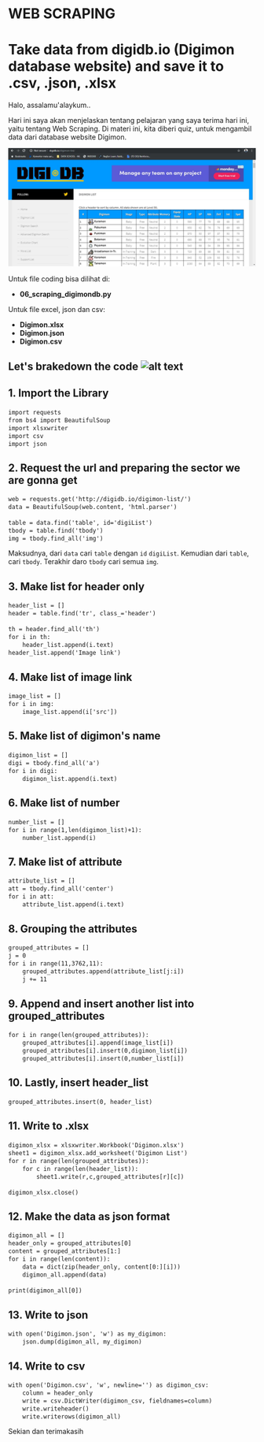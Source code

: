 # WEB SCRAPING
# Take data from digidb.io (Digimon database website) and save it to .csv, .json, .xlsx

Halo, assalamu'alaykum..

Hari ini saya akan menjelaskan tentang pelajaran yang saya terima hari ini, yaitu tentang Web Scraping. Di materi ini, kita diberi quiz, untuk mengambil data dari database website Digimon.

![alt text](https://github.com/ridhoaryo/19_Notes_Module_2_JCDS_Purwadhika/blob/master/digiweb.jpg 'Screenshot')

Untuk file coding bisa dilihat di:
- **06_scraping_digimondb.py**

Untuk file excel, json dan csv:
- **Digimon.xlsx**
- **Digimon.json**
- **Digimon.csv**

## Let's brakedown the code ![alt text](http://digidb.io/images/dot/dot151.png "Gabumon")
## 1. Import the Library
```
import requests
from bs4 import BeautifulSoup
import xlsxwriter
import csv
import json
```
## 2. Request the url and preparing the sector we are gonna get
```
web = requests.get('http://digidb.io/digimon-list/')
data = BeautifulSoup(web.content, 'html.parser')

table = data.find('table', id='digiList')
tbody = table.find('tbody')
img = tbody.find_all('img')
```
Maksudnya, dari `data` cari `table` dengan `id` `digiList`. Kemudian dari `table`, cari `tbody`. Terakhir daro `tbody` cari semua `img`.
## 3. Make list for header only
```
header_list = []
header = table.find('tr', class_='header')

th = header.find_all('th')
for i in th:
    header_list.append(i.text)
header_list.append('Image link')
```
## 4. Make list of image link
```
image_list = []
for i in img:
    image_list.append(i['src'])

```
## 5. Make list of digimon's name
```
digimon_list = []
digi = tbody.find_all('a')
for i in digi:
    digimon_list.append(i.text)
```
## 6. Make list of number
```
number_list = []
for i in range(1,len(digimon_list)+1):
    number_list.append(i)
```
## 7. Make list of attribute
```
attribute_list = []
att = tbody.find_all('center')
for i in att:
    attribute_list.append(i.text)
```
## 8. Grouping the attributes
```
grouped_attributes = []
j = 0
for i in range(11,3762,11):
    grouped_attributes.append(attribute_list[j:i])
    j += 11
```
## 9. Append and insert another list into grouped_attributes
```
for i in range(len(grouped_attributes)):
    grouped_attributes[i].append(image_list[i])
    grouped_attributes[i].insert(0,digimon_list[i])
    grouped_attributes[i].insert(0,number_list[i])
```
## 10. Lastly, insert header_list
```
grouped_attributes.insert(0, header_list)
```
## 11. Write to .xlsx
```
digimon_xlsx = xlsxwriter.Workbook('Digimon.xlsx')
sheet1 = digimon_xlsx.add_worksheet('Digimon List')
for r in range(len(grouped_attributes)):
    for c in range(len(header_list)):
        sheet1.write(r,c,grouped_attributes[r][c])

digimon_xlsx.close()
```
## 12. Make the data as json format
```
digimon_all = []
header_only = grouped_attributes[0]
content = grouped_attributes[1:]
for i in range(len(content)):
    data = dict(zip(header_only, content[0:][i]))
    digimon_all.append(data)

print(digimon_all[0])
```
## 13. Write to json
```
with open('Digimon.json', 'w') as my_digimon:
    json.dump(digimon_all, my_digimon)
```
## 14. Write to csv
```
with open('Digimon.csv', 'w', newline='') as digimon_csv:
    column = header_only
    write = csv.DictWriter(digimon_csv, fieldnames=column)
    write.writeheader()
    write.writerows(digimon_all)
```

Sekian dan terimakasih
